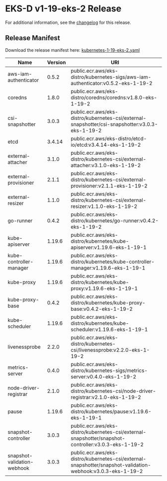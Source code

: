 # EKS-D v1-19-eks-2 Release

For additional information, see the [changelog](CHANGELOG-v1-19-eks-2.md) for this release.

## Release Manifest
Download the release manifest here: [kubernetes-1-19-eks-2.yaml](https://distro.eks.amazonaws.com/kubernetes-1-19/kubernetes-1-19-eks-2.yaml)

| Name | Version | URI |
|------|---------|-----|
| aws-iam-authenticator | 0.5.2 | public.ecr.aws/eks-distro/kubernetes-sigs/aws-iam-authenticator:v0.5.2-eks-1-19-2 |
| coredns | 1.8.0 | public.ecr.aws/eks-distro/coredns/coredns:v1.8.0-eks-1-19-2 |
| csi-snapshotter | 3.0.3 | public.ecr.aws/eks-distro/kubernetes-csi/external-snapshotter/csi-snapshotter:v3.0.3-eks-1-19-2 |
| etcd | 3.4.14 | public.ecr.aws/eks-distro/etcd-io/etcd:v3.4.14-eks-1-19-2 |
| external-attacher | 3.1.0 | public.ecr.aws/eks-distro/kubernetes-csi/external-attacher:v3.1.0-eks-1-19-2 |
| external-provisioner | 2.1.1 | public.ecr.aws/eks-distro/kubernetes-csi/external-provisioner:v2.1.1-eks-1-19-2 |
| external-resizer | 1.1.0 | public.ecr.aws/eks-distro/kubernetes-csi/external-resizer:v1.1.0-eks-1-19-2 |
| go-runner | 0.4.2 | public.ecr.aws/eks-distro/kubernetes/go-runner:v0.4.2-eks-1-19-2 |
| kube-apiserver | 1.19.6 | public.ecr.aws/eks-distro/kubernetes/kube-apiserver:v1.19.6-eks-1-19-1 |
| kube-controller-manager | 1.19.6 | public.ecr.aws/eks-distro/kubernetes/kube-controller-manager:v1.19.6-eks-1-19-1 |
| kube-proxy | 1.19.6 | public.ecr.aws/eks-distro/kubernetes/kube-proxy:v1.19.6-eks-1-19-1 |
| kube-proxy-base | 0.4.2 | public.ecr.aws/eks-distro/kubernetes/kube-proxy-base:v0.4.2-eks-1-19-2 |
| kube-scheduler | 1.19.6 | public.ecr.aws/eks-distro/kubernetes/kube-scheduler:v1.19.6-eks-1-19-1 |
| livenessprobe | 2.2.0 | public.ecr.aws/eks-distro/kubernetes-csi/livenessprobe:v2.2.0-eks-1-19-2 |
| metrics-server | 0.4.0 | public.ecr.aws/eks-distro/kubernetes-sigs/metrics-server:v0.4.0-eks-1-19-2 |
| node-driver-registrar | 2.1.0 | public.ecr.aws/eks-distro/kubernetes-csi/node-driver-registrar:v2.1.0-eks-1-19-2 |
| pause | 1.19.6 | public.ecr.aws/eks-distro/kubernetes/pause:v1.19.6-eks-1-19-1 |
| snapshot-controller | 3.0.3 | public.ecr.aws/eks-distro/kubernetes-csi/external-snapshotter/snapshot-controller:v3.0.3-eks-1-19-2 |
| snapshot-validation-webhook | 3.0.3 | public.ecr.aws/eks-distro/kubernetes-csi/external-snapshotter/snapshot-validation-webhook:v3.0.3-eks-1-19-2 |
